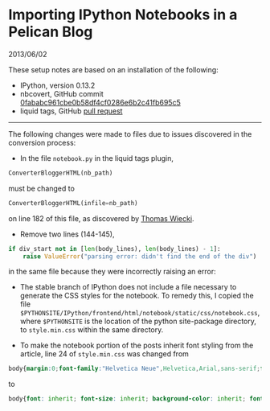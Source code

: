 # Importing IPython Notebooks in a Pelican Blog

2013/06/02

These setup notes are based on an installation of the following:

* IPython, version 0.13.2
* nbcovert, GitHub commit [0fababc961cbe0b58df4cf0286e6b2c41fb695c5](https://github.com/ipython/nbconvert/commit/0fababc961cbe0b58df4cf0286e6b2c41fb695c5)
* liquid tags, GitHub [pull request](https://github.com/getpelican/pelican-plugins/pull/21)

------------------

The following changes were made to files due to issues discovered in the conversion process:

* In the file `notebook.py` in the liquid tags plugin, 

```python
ConverterBloggerHTML(nb_path)
```

must be changed to

```python
ConverterBloggerHTML(infile=nb_path)
```

on line 182 of this file, as discovered by [Thomas Wiecki](https://mobile.twitter.com/TWiecki/status/336847153374838784). 

* Remove two lines (144-145),

```python
if div_start not in [len(body_lines), len(body_lines) - 1]:  
    raise ValueError("parsing error: didn't find the end of the div")
```  

in the same file because they were incorrectly raising an error:

* The stable branch of IPython does not include a file necessary to generate the CSS styles for the notebook. To remedy this, I copied the file `$PYTHONSITE/IPython/frontend/html/notebook/static/css/notebook.css`, where `$PYTHONSITE` is the location of the python site-package directory, to `style.min.css` within the same directory.

* To make the notebook portion of the posts inherit font styling from the article, line 24 of `style.min.css` was changed from  

```css
body{margin:0;font-family:"Helvetica Neue",Helvetica,Arial,sans-serif;font-size:13px;line-height:2 px;color:#000000;background-color:#ffffff;}
```

to

```css
body{font: inherit; font-size: inherit; background-color: inherit; font-family: inherit;} a{color:#0088cc;text-decoration:none;}
```
